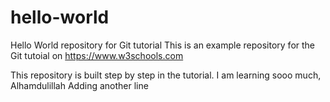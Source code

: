 # hello-world
Hello World repository for Git tutorial
This is an example repository for the Git tutoial on https://www.w3schools.com

This repository is built step by step in the tutorial.
I am learning sooo much, Alhamdulillah
Adding another line
